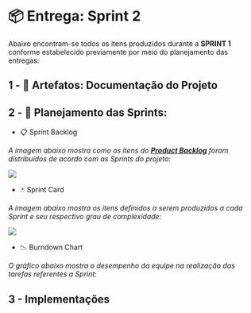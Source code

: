 # 📦 Entrega: __Sprint 2__

Abaixo encontram-se todos os itens produzidos durante a __SPRINT 1__ conforme estabelecido previamente por meio do planejamento das entregas: 
 
## 1 - 📂 Artefatos: Documentação do Projeto

## 2 - 📅 Planejamento das Sprints:

* 📋 Sprint Backlog

*A imagem abaixo mostra como os itens do [__Product Backlog__](https://github.com/vinicius-hso/api-fatec-2s-gswatcher/blob/Sprint-1/documentation/%2303_product_backlog.pdf) foram distribuídos de acordo com as Sprints do projeto:*

![](https://github.com/vinicius-hso/api-fatec-2s-gswatcher/blob/Sprint-2/Images/sprint2.png)

* 🃏 Sprint Card

*A imagem abaixo mostra os itens definidos a serem produzidos a cada Sprint e seu respectivo grau de complexidade:*

![](https://github.com/vinicius-hso/api-fatec-2s-gswatcher/blob/Sprint-2/Images/card_sprint2.jpg)

* 📉 Burndown Chart

*O gráfico abaixo mostra o desempenho da equipe na realização das tarefas referentes a Sprint:*


## 3 - Implementações

